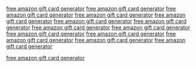 <a href='https://oercommons.s3.amazonaws.com/media/editor/461317/I0ZH9y.html'>free amazon gift card generator</a>
<a href='https://oercommons.s3.amazonaws.com/media/editor/461317/sh3BPA.html'>free amazon gift card generator</a>
<a href='https://oercommons.s3.amazonaws.com/media/editor/461317/zL3Nvf.html'>free amazon gift card generator</a>
<a href='https://oercommons.s3.amazonaws.com/media/editor/461317/Mjgoeo.html'>free amazon gift card generator</a>
<a href='https://oercommons.s3.amazonaws.com/media/editor/461317/cfxSKW.html'>free amazon gift card generator</a>
<a href='https://oercommons.s3.amazonaws.com/media/editor/461317/7NhUUT.html'>free amazon gift card generator</a>
<a href='https://oercommons.s3.amazonaws.com/media/editor/461317/3zLGcn.html'>free amazon gift card generator</a>
<a href='https://oercommons.s3.amazonaws.com/media/editor/461317/I0ZH9y.html?rgb'>free amazon gift card generator</a>
<a href='https://oercommons.s3.amazonaws.com/media/editor/461317/sh3BPA.html?rgb'>free amazon gift card generator</a>
<a href='https://oercommons.s3.amazonaws.com/media/editor/461317/zL3Nvf.html?rgb'>free amazon gift card generator</a>
<a href='https://oercommons.s3.amazonaws.com/media/editor/461317/Mjgoeo.html?rgb'>free amazon gift card generator</a>
<a href='https://oercommons.s3.amazonaws.com/media/editor/461317/cfxSKW.html?rgb'>free amazon gift card generator</a>
<a href='https://oercommons.s3.amazonaws.com/media/editor/461317/7NhUUT.html?rgb'>free amazon gift card generator</a>
<a href='https://oercommons.s3.amazonaws.com/media/editor/461317/3zLGcn.html?rgb'>free amazon gift card generator</a>

<a href="https://oercommons.s3.amazonaws.com/media/editor/461317/I0ZH9y.html" rel="nofollow" data-abc="false" class="alizarin-crimson">free amazon gift card generator</a>
